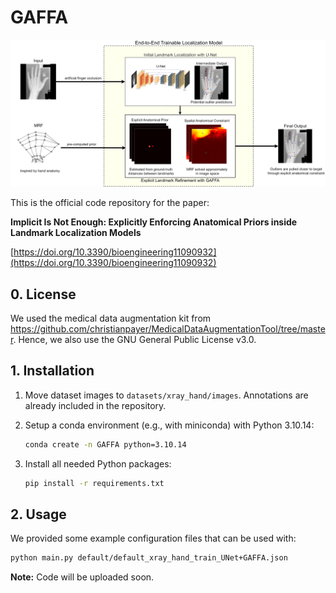 # GAFFA

![GAFFA Graphical Abstract](graphical_abstract.png)

This is the official code repository for the paper:  

**Implicit Is Not Enough: Explicitly Enforcing Anatomical Priors inside Landmark Localization Models**

[https://doi.org/10.3390/bioengineering11090932](https://doi.org/10.3390/bioengineering11090932)

## 0. License

We used the medical data augmentation kit from https://github.com/christianpayer/MedicalDataAugmentationTool/tree/master. Hence, we also use the GNU General Public License v3.0.

## 1. Installation

1. Move dataset images to `datasets/xray_hand/images`. Annotations are already included in the repository.

2. Setup a conda environment (e.g., with miniconda) with Python 3.10.14:

   ```bash
   conda create -n GAFFA python=3.10.14

3. Install all needed Python packages:

    ```bash
    pip install -r requirements.txt
    ```

## 2. Usage

We provided some example configuration files that can be used with:

```bash
python main.py default/default_xray_hand_train_UNet+GAFFA.json
```

**Note:** Code will be uploaded soon.
